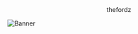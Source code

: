<center>thefordz</center>

![Banner](https://github.com/thefordz/thefordz/assets/94740024/f6d876df-92aa-4636-baa1-edf1ef47c072)
<!--
**thefordz/thefordz** is a ✨ _special_ ✨ repository because its `README.md` (this file) appears on your GitHub profile.

Here are some ideas to get you started:
👑
- 🔭 I’m currently working on ...
- 🌱 I’m currently learning ...
- 👯 I’m looking to collaborate on ...
- 🤔 I’m looking for help with ...
- 💬 Ask me about ...
- 📫 How to reach me: ...
- 😄 Pronouns: ...
- ⚡ Fun fact: ...
-->
